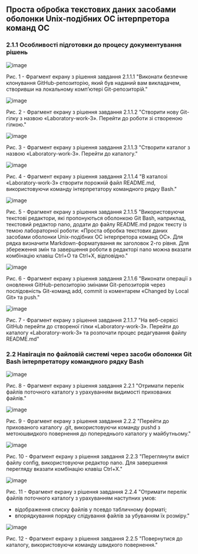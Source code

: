## Проста обробка текстових даних засобами оболонки Unix-подібних ОС інтерпретора команд ОС

### 2.1.1 Особливості підготовки до процесу документування рішень

![image](https://github.com/Erdexad/WebAR-Surkov-AI233/blob/Laboratory-work-3/2.1.1.1.png)

Рис. 1 - Фрагмент екрану з рішення завдання 2.1.1.1 "Виконати безпечне клонування GitHub-репозиторію, який був наданий вам викладачем, створивши на локальному комп’ютері Git-репозиторій."

![image](https://github.com/Erdexad/WebAR-Surkov-AI233/blob/Laboratory-work-3/2.1.1.2.png)

Рис. 2 - Фрагмент екрану з рішення завдання 2.1.1.2 "Створити нову Git-гілку з назвою «Laboratory-work-3». Перейти до роботи зі створеною гілкою."

![image](https://github.com/Erdexad/WebAR-Surkov-AI233/blob/Laboratory-work-3/2.1.1.3.png)

Рис. 3 - Фрагмент екрану з рішення завдання 2.1.1.3 "Створити каталог з назвою «Laboratory-work-3». Перейти до каталогу."

![image](https://github.com/Erdexad/WebAR-Surkov-AI233/blob/Laboratory-work-3/2.1.1.4.png)

Рис. 4 - Фрагмент екрану з рішення завдання 2.1.1.4 "В каталозі «Laboratory-work-3» створити порожній файл README.md, використовуючи команду інтерпретатору командного рядку Bash."

![image](https://github.com/Erdexad/WebAR-Surkov-AI233/blob/Laboratory-work-3/2.1.1.5.png)

Рис. 5 - Фрагмент екрану з рішення завдання 2.1.1.5 "Використовуючи текстові редактори, які пропонуються оболонкою Git Bash, наприклад, текстовий редактор nano, додати до файлу README.md рядок тексту із темою лабораторної роботи: «Проста обробка текстових даних засобами оболонки Unix-подібних ОС інтерпретора команд ОС». Для рядка визначити Markdown-форматування як заголовок 2-го рівня. Для збереження змін та завершення роботи в редакторі nano можна вказати комбінацію клавіш Ctrl+O та Ctrl+X, відповідно."

![image](https://github.com/Erdexad/WebAR-Surkov-AI233/blob/Laboratory-work-3/2.1.1.6.png)

Рис. 6 - Фрагмент екрану з рішення завдання 2.1.1.6 "Виконати операції з оновлення GitHub-репозиторію змінами Git-репозиторія через послідовність Git-команд add, commit із коментарем «Changed by Local Git» та push."

![image](https://github.com/Erdexad/WebAR-Surkov-AI233/blob/Laboratory-work-3/2.1.1.7.png)

Рис. 7 - Фрагмент екрану з рішення завдання 2.1.1.7 "На веб-сервісі GitHub перейти до створеної гілки «Laboratory-work-3». Перейти до каталогу «Laboratory-work-3» та розпочати процес редагування файлу README.md"

### 2.2 Навігація по файловій системі через засоби оболонки Git Bash інтерпретатору командного рядку Bash

![image](https://github.com/Erdexad/WebAR-Surkov-AI233/blob/Laboratory-work-3/2.2.1.png)

Рис. 8 - Фрагмент екрану з рішення завдання 2.2.1 "Отримати перелік файлів поточного каталогу з урахуванням видимості прихованих файлів."

![image](https://github.com/Erdexad/WebAR-Surkov-AI233/blob/Laboratory-work-3/2.2.2.png)

Рис. 9 - Фрагмент екрану з рішення завдання 2.2.2 "Перейти до прихованого каталогу .git, використовуючи команду pushd з метоюшвидкого повернення до попереднього каталогу у майбутньому."

![image](https://github.com/Erdexad/WebAR-Surkov-AI233/blob/Laboratory-work-3/2.2.3.png)

Рис. 10 - Фрагмент екрану з рішення завдання 2.2.3 "Переглянути вміст файлу config, використовуючи редактор nano. Для завершення перегляду вказати комбінацію клавіш Ctrl+X."

![image](https://github.com/Erdexad/WebAR-Surkov-AI233/blob/Laboratory-work-3/2.2.4.png)

Рис. 11 - Фрагмент екрану з рішення завдання 2.2.4 "Отримати перелік файлів поточного каталогу з урахуванням наступних умов:
- відображення списку файлів у псевдо табличному форматі;
- впорядкування порядку слідування файлів за убуванням їх розміру."

![image](https://github.com/Erdexad/WebAR-Surkov-AI233/blob/Laboratory-work-3/2.2.5.png)

Рис. 12 - Фрагмент екрану з рішення завдання 2.2.5 "Повернутися до каталогу, використовуючи команду швидкого повернення."
